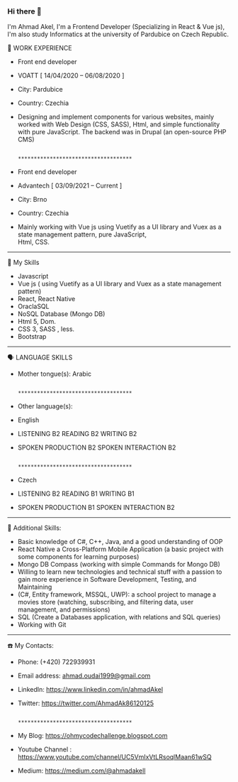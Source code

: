 ### Hi there 👋
  I'm Ahmad Akel, I'm a Frontend Developer (Specializing in React & Vue js), I'm also study Informatics at the university of Pardubice on Czech Republic.

🔭 WORK EXPERIENCE

- Front end developer
- VOATT [ 14/04/2020 – 06/08/2020 ]
- City: Pardubice
- Country: Czechia
- Designing and implement components for various websites, mainly worked with Web Design (CSS, SASS), Html,
  and simple functionality with pure JavaScript. The backend was in Drupal (an open-source PHP CMS) 
  
                                                      ************************************

- Front end developer
- Advantech [ 03/09/2021 – Current ]
- City: Brno
- Country: Czechia
- Mainly working with Vue js using Vuetify as a UI library and Vuex as a state management pattern, pure JavaScript,  
  Html, CSS.
-------------------------------------------------------------------------------------------------------------------

🌱 My Skills

- Javascript
- Vue js ( using Vuetify as a UI library and Vuex as a state management pattern)
- React, React Native
- OraclaSQL
- NoSQL Database (Mongo DB)
- Html 5, Dom.
- CSS 3, SASS , less.
- Bootstrap

-------------------------------------------------------------------------------------------------------------------

🗣️ LANGUAGE SKILLS

- Mother tongue(s): Arabic

                                                        ************************************
                                                        
- Other language(s):

- English
- LISTENING B2 READING B2 WRITING B2  
- SPOKEN PRODUCTION B2 SPOKEN INTERACTION B2
  
                                                        ************************************
- Czech
- LISTENING B2 READING B1 WRITING B1
- SPOKEN PRODUCTION B1 SPOKEN INTERACTION B2

-------------------------------------------------------------------------------------------------------------------

💪 Additional Skills:

- Basic knowledge of C#, C++, Java, and a good understanding of OOP
- React Native a Cross-Platform Mobile Application (a basic project with some components for learning
  purposes)
- Mongo DB Compass (working with simple Commands for Mongo DB)
- Willing to learn new technologies and technical stuff with a passion to gain more experience in Software
  Development, Testing, and Maintaining
- (C#, Entity framework, MSSQL, UWP): a school project to manage a movies store (watching, subscribing,
  and filtering data, user management, and permissions)
- SQL (Create a Databases application, with relations and SQL queries)
- Working with Git

-------------------------------------------------------------------------------------------------------------------

☎️ My Contacts: 

- Phone: (+420) 722939931 
- Email address: ahmad.oudai1999@gmail.com
- LinkedIn: https://www.linkedin.com/in/ahmadAkel
- Twitter: https://twitter.com/AhmadAk86120125


                                                        ************************************
                                                        
- My Blog: https://ohmycodechallenge.blogspot.com
- Youtube Channel : https://www.youtube.com/channel/UC5VmIxVtLRsoqlMaan61wSQ
- Medium: https://medium.com/@ahmadakell

